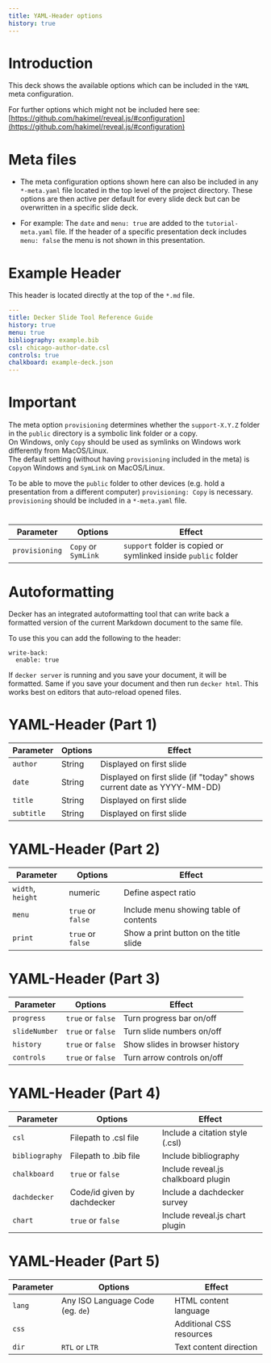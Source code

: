```yaml
---
title: YAML-Header options
history: true
---
```


# Introduction

This deck shows the available options which can be included in the `YAML` meta configuration.

For further options which might not be included here see: [https://github.com/hakimel/reveal.js/#configuration](https://github.com/hakimel/reveal.js/#configuration)


# Meta files

- The meta configuration options shown here can also be included in any `*-meta.yaml` file located in the top level of the project directory. These options are then active per default for every slide deck but can be overwritten in a specific slide deck.

- For example: The `date` and `menu: true` are added to the `tutorial-meta.yaml` file. If the header of a specific presentation deck includes `menu: false` the menu is not shown in this presentation.


# Example Header

This header is located directly at the top of the `*.md` file.

```yaml
---
title: Decker Slide Tool Reference Guide
history: true
menu: true
bibliography: example.bib
csl: chicago-author-date.csl
controls: true
chalkboard: example-deck.json
---
```

# Important

The meta option `provisioning` determines whether the `support-X.Y.Z` folder in the `public` directory is a symbolic link folder or a copy.  
On Windows, only `Copy` should be used as symlinks on Windows work differently from MacOS/Linux.  
The default setting (without having `provisioning` included in the meta) is `Copy`on Windows and `SymLink` on MacOS/Linux.

To be able to move the `public` folder to other devices (e.g. hold a presentation from a different computer) `provisioning: Copy` is necessary.  
`provisioning` should be included in a `*-meta.yaml` file.

# 

| Parameter     | Options                          | Effect                         |
|---------------|----------------------------------|--------------------------------|
| `provisioning`| `Copy` or `SymLink`              | `support` folder is copied or symlinked inside `public` folder|

# Autoformatting

Decker has an integrated autoformatting tool that can write back a formatted version of the current Markdown document to the same file.

To use this you can add the following to the header:

```
write-back:
  enable: true
```

If `decker server` is running and you save your document, it will be formatted. 
Same if you save your document and then run `decker html`.
This works best on editors that auto-reload opened files. 

# YAML-Header (Part 1)

| Parameter     | Options                          | Effect                         |
|---------------|----------------------------------|--------------------------------|
| `author`      | String                           | Displayed on first slide       |
| `date`        | String                           | Displayed on first slide (if "today" shows current date as YYYY-MM-DD) |
| `title`       | String                           | Displayed on first slide       |
| `subtitle`    | String                           | Displayed on first slide       |

# YAML-Header (Part 2)

| Parameter     | Options                          | Effect                         |
|---------------|----------------------------------|--------------------------------|
| `width`, `height`       | numeric                | Define aspect ratio            |
| `menu`        | `true` or `false`                | Include menu showing table of contents |
| `print`       | `true` or `false`                | Show a print button on the title slide |

# YAML-Header (Part 3)

| Parameter     | Options                          | Effect                         |
|---------------|----------------------------------|--------------------------------|
| `progress`    | `true` or `false`                | Turn progress bar on/off       |
| `slideNumber` | `true` or `false`                | Turn slide numbers on/off      |
| `history`     | `true` or `false`                | Show slides in browser history |
| `controls`    | `true` or `false`                | Turn arrow controls on/off     |

# YAML-Header (Part 4)

| Parameter     | Options                          | Effect                         |
|---------------|----------------------------------|--------------------------------|
| `csl`         | Filepath to .csl file            | Include a citation style (.csl)|
| `bibliography`| Filepath to .bib file            | Include bibliography           |
| `chalkboard`  | `true` or `false`                | Include reveal.js chalkboard plugin |
| `dachdecker`  | Code/id given by dachdecker      | Include a dachdecker survey    |
| `chart`       | `true` or `false`                | Include reveal.js chart plugin |

# YAML-Header (Part 5)


| Parameter     | Options                          | Effect                         |
|---------------|----------------------------------|--------------------------------|
| `lang`        | Any ISO Language Code (eg. `de`) | HTML content language          |
| `css`         |                                  | Additional CSS resources       |
| `dir`         | `RTL` or `LTR`                   | Text content direction         |
